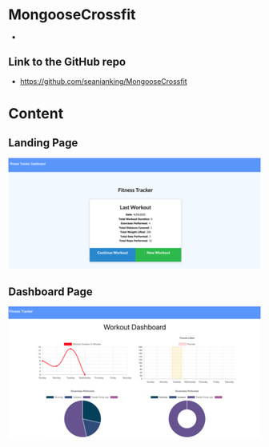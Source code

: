 # MongooseCrossfit

- 

## Link to the GitHub repo

- https://github.com/seanianking/MongooseCrossfit

# Content

## Landing Page

![Image of main landing page](public/assets/images/workoutLandingPage.png)

## Dashboard Page

![Image of notes page](public/assets/images/workoutDashboard.png)